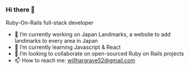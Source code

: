 ### Hi there 👋
Ruby-On-Rails full-stack developer
- 🔭 I’m currently working on Japan Landmarks, a website to add landmarks to every area in Japan
- 🌱 I’m currently learning Javascript & React
- 👯 I’m looking to collaborate on open-sourced Ruby on Rails projects
- 📫 How to reach me: willhargrave52@gmail.com
<!--
**Willhargrave/WIllhargrave** is a ✨ _special_ ✨ repository because its `README.md` (this file) appears on your GitHub profile.

Here are some ideas to get you started:

- 🔭 I’m currently working on ...
- 🌱 I’m currently learning ...
- 👯 I’m looking to collaborate on ...
- 🤔 I’m looking for help with ...
- 💬 Ask me about ...
- 📫 How to reach me: ...
- 😄 Pronouns: ...
- ⚡ Fun fact: ...
-->

